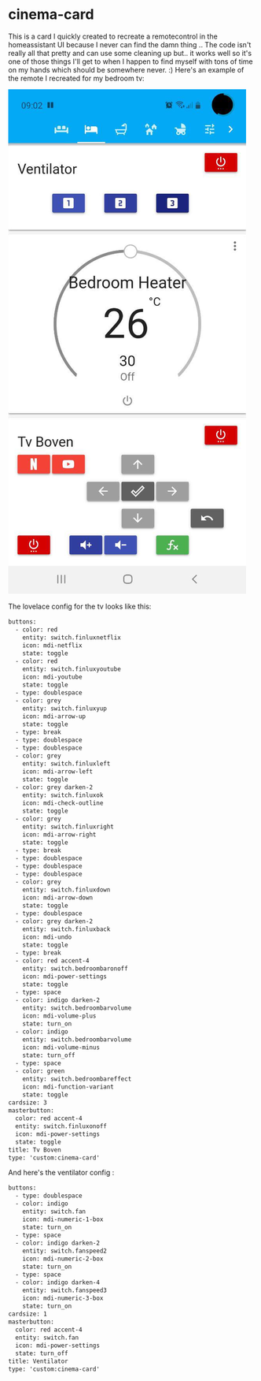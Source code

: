 # cinema-card
This is a card I quickly created to recreate a remotecontrol in the homeassistant UI because I never can find the damn thing ..
The code isn't really all that pretty and can use some cleaning up but.. it works well so it's one of those things I'll get to when I happen to find myself with tons of time on my hands which should be somewhere never. :)
Here's an example of the remote I recreated for my bedroom tv:

![Tv and ventilator config](https://raw.githubusercontent.com/drbytes/cinema-card/master/example.jpg)

The lovelace config for the tv looks like this:

```
buttons:
  - color: red
    entity: switch.finluxnetflix
    icon: mdi-netflix
    state: toggle
  - color: red
    entity: switch.finluxyoutube
    icon: mdi-youtube
    state: toggle
  - type: doublespace
  - color: grey
    entity: switch.finluxyup
    icon: mdi-arrow-up
    state: toggle
  - type: break
  - type: doublespace
  - type: doublespace
  - color: grey
    entity: switch.finluxleft
    icon: mdi-arrow-left
    state: toggle
  - color: grey darken-2
    entity: switch.finluxok
    icon: mdi-check-outline
    state: toggle
  - color: grey
    entity: switch.finluxright
    icon: mdi-arrow-right
    state: toggle
  - type: break
  - type: doublespace
  - type: doublespace
  - type: doublespace
  - color: grey
    entity: switch.finluxdown
    icon: mdi-arrow-down
    state: toggle
  - type: doublespace
  - color: grey darken-2
    entity: switch.finluxback
    icon: mdi-undo
    state: toggle
  - type: break
  - color: red accent-4
    entity: switch.bedroombaronoff
    icon: mdi-power-settings
    state: toggle
  - type: space
  - color: indigo darken-2
    entity: switch.bedroombarvolume
    icon: mdi-volume-plus
    state: turn_on
  - color: indigo
    entity: switch.bedroombarvolume
    icon: mdi-volume-minus
    state: turn_off
  - type: space
  - color: green
    entity: switch.bedroombareffect
    icon: mdi-function-variant
    state: toggle
cardsize: 3
masterbutton:
  color: red accent-4
  entity: switch.finluxonoff
  icon: mdi-power-settings
  state: toggle
title: Tv Boven
type: 'custom:cinema-card'
```

And here's the ventilator config :
```
buttons:
  - type: doublespace
  - color: indigo
    entity: switch.fan
    icon: mdi-numeric-1-box
    state: turn_on
  - type: space
  - color: indigo darken-2
    entity: switch.fanspeed2
    icon: mdi-numeric-2-box
    state: turn_on
  - type: space
  - color: indigo darken-4
    entity: switch.fanspeed3
    icon: mdi-numeric-3-box
    state: turn_on
cardsize: 1
masterbutton:
  color: red accent-4
  entity: switch.fan
  icon: mdi-power-settings
  state: turn_off
title: Ventilator
type: 'custom:cinema-card'
```
